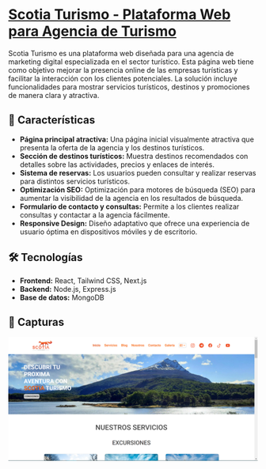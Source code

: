 # [Scotia Turismo - Plataforma Web para Agencia de Turismo](https://www.scotiaturismo.tur.ar)

Scotia Turismo es una plataforma web diseñada para una agencia de marketing digital especializada en el sector turístico. Esta página web tiene como objetivo mejorar la presencia online de las empresas turísticas y facilitar la interacción con los clientes potenciales. La solución incluye funcionalidades para mostrar servicios turísticos, destinos y promociones de manera clara y atractiva.

## 🚀 Características

- **Página principal atractiva:** Una página inicial visualmente atractiva que presenta la oferta de la agencia y los destinos turísticos.
- **Sección de destinos turísticos:** Muestra destinos recomendados con detalles sobre las actividades, precios y enlaces de interés.
- **Sistema de reservas:** Los usuarios pueden consultar y realizar reservas para distintos servicios turísticos.
- **Optimización SEO:** Optimización para motores de búsqueda (SEO) para aumentar la visibilidad de la agencia en los resultados de búsqueda.
- **Formulario de contacto y consultas:** Permite a los clientes realizar consultas y contactar a la agencia fácilmente.
- **Responsive Design:** Diseño adaptativo que ofrece una experiencia de usuario óptima en dispositivos móviles y de escritorio.

## 🛠️ Tecnologías

- **Frontend:** React, Tailwind CSS, Next.js
- **Backend:** Node.js, Express.js
- **Base de datos:** MongoDB

## 🌟 Capturas
![Captura 1](/hero.PNG)
